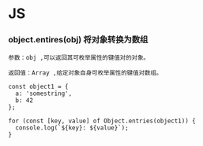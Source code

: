 # JS

### object.entires(obj) 将对象转换为数组

`参数：obj ,可以返回其可枚举属性的键值对的对象。`

`返回值：Array ,给定对象自身可枚举属性的键值对数组。`

```Js
const object1 = {
  a: 'somestring',
  b: 42
};

for (const [key, value] of Object.entries(object1)) {
  console.log(`${key}: ${value}`);
}
```

